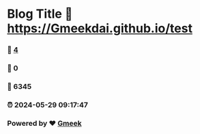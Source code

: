 # Blog Title :link: https://Gmeekdai.github.io/test 
### :page_facing_up: [4](https://Gmeekdai.github.io/test/tag.html) 
### :speech_balloon: 0 
### :hibiscus: 6345 
### :alarm_clock: 2024-05-29 09:17:47 
### Powered by :heart: [Gmeek](https://github.com/Meekdai/Gmeek)
